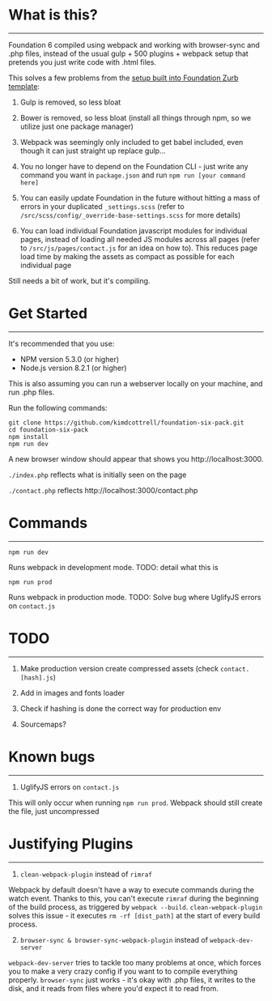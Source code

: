 # What is this?
------

Foundation 6 compiled using webpack and working with browser-sync and .php files, instead of the usual gulp + 500 plugins + webpack setup that pretends you just write code with .html files.

This solves a few problems from the [setup built into Foundation Zurb template](https://github.com/zurb/foundation-zurb-template):

1. Gulp is removed, so less bloat

2. Bower is removed, so less bloat (install all things through npm, so we utilize just one package manager)

3. Webpack was seemingly only included to get babel included, even though it can just straight up replace gulp...

4. You no longer have to depend on the Foundation CLI - just write any command you want in `package.json` and run `npm run [your command here]`

5. You can easily update Foundation in the future without hitting a mass of errors in your duplicated `_settings.scss` (refer to `/src/scss/config/_override-base-settings.scss` for more details)

6. You can load individual Foundation javascript modules for individual pages, instead of loading all needed JS modules across all pages (refer to `/src/js/pages/contact.js` for an idea on how to). This reduces page load time by making the assets as compact as possible for each individual page

Still needs a bit of work, but it's compiling.

# Get Started
------

It's recommended that you use:

- NPM version 5.3.0 (or higher) 
- Node.js version 8.2.1 (or higher)

This is also assuming you can run a webserver locally on your machine, and run .php files. 

Run the following commands:

```
git clone https://github.com/kimdcottrell/foundation-six-pack.git
cd foundation-six-pack
npm install
npm run dev
```

A new browser window should appear that shows you http://localhost:3000.

`./index.php` reflects what is initially seen on the page

`./contact.php` reflects http://localhost:3000/contact.php

# Commands
------

`npm run dev`

Runs webpack in development mode. TODO: detail what this is

`npm run prod`

Runs webpack in production mode. TODO: Solve bug where UglifyJS errors on `contact.js`

# TODO
------

1. Make production version create compressed assets (check `contact.[hash].js`)

2. Add in images and fonts loader

3. Check if hashing is done the correct way for production env

4. Sourcemaps?

# Known bugs
------

1. UglifyJS errors on `contact.js`

This will only occur when running `npm run prod`. Webpack should still create the file, just uncompressed

# Justifying Plugins
------

1. `clean-webpack-plugin` instead of `rimraf`

Webpack by default doesn't have a way to execute commands during the watch event. Thanks to this, you can't execute `rimraf` during the beginning of the build process, as triggered by `webpack --build`. `clean-webpack-plugin` solves this issue - it executes `rm -rf [dist_path]` at the start of every build process.

2. `browser-sync & browser-sync-webpack-plugin` instead of `webpack-dev-server`

`webpack-dev-server` tries to tackle too many problems at once, which forces you to make a very crazy config if you want to to compile everything properly. `browser-sync` just works - it's okay with .php files, it writes to the disk, and it reads from files where you'd expect it to read from.
